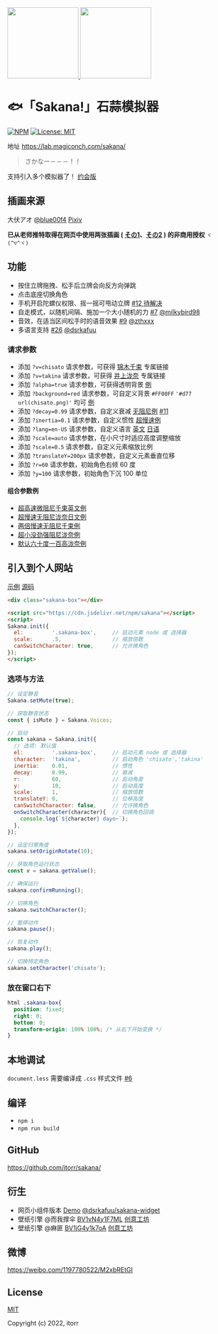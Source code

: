 <a href="https://lab.magiconch.com/sakana/?v=takina" target="_blank">
  <img src="html/takina.png" height="160px">
</a><a href="https://lab.magiconch.com/sakana/?v=chisato" target="_blank">
  <img src="html/chisato.png" height="160px">
</a>

# 🐟「Sakana!」石蒜模拟器

[![NPM](https://img.shields.io/npm/v/sakana)](https://www.npmjs.com/package/sakana)
[![License: MIT](https://img.shields.io/badge/License-MIT-yellow.svg)](https://opensource.org/licenses/MIT)

地址 https://lab.magiconch.com/sakana/

> さかなー－－－！！

支持引入多个模拟器了！ [约会版](https://lab.magiconch.com/sakana/deto.html)

## 插画来源
大伏アオ
[@blue00f4](https://twitter.com/blue00f4)
[Pixiv](https://pixiv.me/aoiroblue1340)

**已从老师推特取得在网页中使用两张插画 (
[その1](https://twitter.com/blue00f4/status/1551887529615687680)、[その2](https://twitter.com/blue00f4/status/1552066743853813760)
) 的非商用授权**
`ヾ(^▽^ヾ)`


## 功能
 - 按住立牌拖拽、松手后立牌会向反方向弹跳
 - 点击底座切换角色
 - 手机开启陀螺仪权限、摇一摇可甩动立牌 [#12 待解决](https://github.com/itorr/sakana/pull/12)
 - 自走模式，以随机间隔、施加一个大小随机的力 [#7](https://github.com/itorr/sakana/pull/7) [@milkybird98](https://github.com/milkybird98)
 - 音效，在适当区间松手时的语音效果 [#9](https://github.com/itorr/sakana/pull/9) [@zthxxx](https://github.com/zthxxx)
 - 多语言支持 [#26](https://github.com/itorr/sakana/pull/26) [@dsrkafuu](https://github.com/dsrkafuu)
 
### 请求参数

 - 添加 `?v=chisato` 请求参数，可获得 [锦木千束](https://lab.magiconch.com/sakana/?v=chisato) 专属链接
 - 添加 `?v=takina` 请求参数，可获得 [井上泷奈](https://lab.magiconch.com/sakana/?v=takina) 专属链接
 - 添加 `?alpha=true` 请求参数，可获得透明背景 [例](https://lab.magiconch.com/sakana/?alpha=true)
 - 添加 `?background=red` 请求参数，可自定义背景 `#FF00FF` `'#d77 url(chisato.png)'` 均可 [例](https://lab.magiconch.com/sakana/?background=%23d77%20url(chisato.png))
 - 添加 `?decay=0.99` 请求参数，自定义衰减 [无阻尼例](https://lab.magiconch.com/sakana/?decay=1) [#11](https://github.com/itorr/sakana/issues/11)
 - 添加 `?inertia=0.1` 请求参数，自定义惯性 [超慢速例](https://lab.magiconch.com/sakana/?inertia=0.001)
 - 添加 `?lang=en-US` 请求参数，自定义语言 [英文](https://lab.magiconch.com/sakana/?lang=en-US) [日语](https://lab.magiconch.com/sakana/?lang=ja-JP)
 - 添加 `?scale=auto` 请求参数，在小尺寸时适应高度调整缩放
 - 添加 `?scale=0.5` 请求参数，自定义元素缩放比例
 - 添加 `?translateY=200px` 请求参数，自定义元素垂直位移
 - 添加 `?r=60` 请求参数，初始角色右倾 60 度
 - 添加 `?y=100` 请求参数，初始角色下沉 100 单位

#### 组合参数例
 - [超高速微阻尼千束英文例](https://lab.magiconch.com/sakana/?inertia=0.2&decay=0.999&v=chisato&lang=en-US)
 - [超慢速无阻尼泷奈日文例](https://lab.magiconch.com/sakana/?inertia=0.001&decay=1&v=takina&lang=ja-JP)
 - [两倍慢速无阻尼千束例](https://lab.magiconch.com/sakana/?inertia=0.01&decay=1&v=chisato&scale=2&translateY=140px)
 - [超小没劲强阻尼泷奈例](https://lab.magiconch.com/sakana/?inertia=0.02&decay=0.9&scale=0.3)
 - [默认六十度一百高泷奈例](https://lab.magiconch.com/sakana/?v=takina&r=60&y=100)


## 引入到个人网站

[示例](https://lab.magiconch.com/sakana/into.html)
[源码](https://github.com/itorr/sakana/blob/main/html/into.html)

```html
<div class="sakana-box"></div>
```

```html
<script src="https://cdn.jsdelivr.net/npm/sakana"></script>
<script>
Sakana.init({
  el:         '.sakana-box',     // 启动元素 node 或 选择器
  scale:      .5,                // 缩放倍数
  canSwitchCharacter: true,      // 允许换角色
});
</script>
```

### 选项与方法 
```javascript
// 设定静音
Sakana.setMute(true);

// 获取静音状态
const { isMute } = Sakana.Voices;

// 启动
const sakana = Sakana.init({
  // 选项: 默认值
  el:         '.sakana-box',     // 启动元素 node 或 选择器
  character:  'takina',          // 启动角色 'chisato','takina' 
  inertia:    0.01,              // 惯性
  decay:      0.99,              // 衰减
  r:          60,                // 启动角度
  y:          10,                // 启动高度
  scale:      1,                 // 缩放倍数
  translateY: 0,                 // 位移高度
  canSwitchCharacter: false,     // 允许换角色
  onSwitchCharacter(character){  // 切换角色回调
    console.log(`${character} dayo~`);
  },
});

// 设定归零角度
sakana.setOriginRotate(10);

// 获取角色运行状态
const v = sakana.getValue();

// 确保运行
sakana.confirmRunning();

// 切换角色
sakana.switchCharacter();

// 暂停动作
sakana.pause();

// 恢复动作
sakana.play();

// 切换特定角色
sakana.setCharacter('chisato');
```


### 放在窗口右下
```css
html .sakana-box{
  position: fixed;
  right: 0;
  bottom: 0;
  transform-origin: 100% 100%; /* 从右下开始变换 */
}
```

## 本地调试
`document.less` 需要编译成 `.css` 样式文件 [#6](https://github.com/itorr/sakana/pull/6)

## 编译
 - `npm i`
 - `npm run build`

## GitHub
https://github.com/itorr/sakana/

## 衍生
 - 网页小组件版本 [Demo](https://sakana.dsrkafuu.net/) [@dsrkafuu/sakana-widget](https://github.com/dsrkafuu/sakana-widget) 
 - 壁纸引擎 @而我撑伞 [BV1vN4y1F7ML](https://www.bilibili.com/video/BV1vN4y1F7ML) [创意工坊](https://steamcommunity.com/sharedfiles/filedetails/?id=2854221525)
 - 壁纸引擎 @麻匪 [BV1jG4y1k7oA](https://www.bilibili.com/video/bv1jG4y1k7oA) [创意工坊](https://steamcommunity.com/sharedfiles/filedetails/?id=2854192204)


## 微博
https://weibo.com/1197780522/M2xbREtGI


## License

[MIT](https://opensource.org/licenses/MIT)

Copyright (c) 2022, itorr